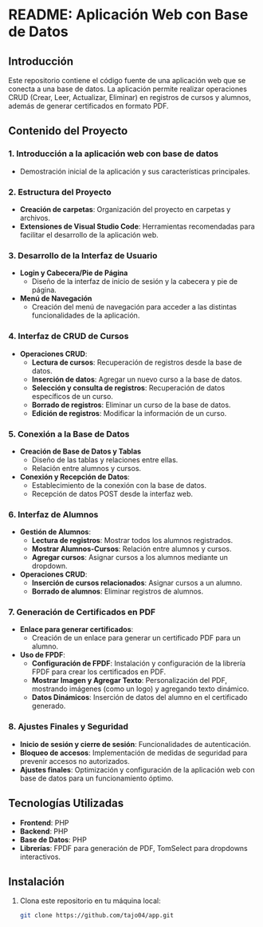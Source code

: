 # README: Aplicación Web con Base de Datos

## Introducción
Este repositorio contiene el código fuente de una aplicación web que se conecta a una base de datos. La aplicación permite realizar operaciones CRUD (Crear, Leer, Actualizar, Eliminar) en registros de cursos y alumnos, además de generar certificados en formato PDF.

## Contenido del Proyecto
### 1. **Introducción a la aplicación web con base de datos** 
   - Demostración inicial de la aplicación y sus características principales.

### 2. **Estructura del Proyecto** 
   - **Creación de carpetas**: Organización del proyecto en carpetas y archivos.
   - **Extensiones de Visual Studio Code**: Herramientas recomendadas para facilitar el desarrollo de la aplicación web.

### 3. **Desarrollo de la Interfaz de Usuario**
   - **Login y Cabecera/Pie de Página** 
     - Diseño de la interfaz de inicio de sesión y la cabecera y pie de página.
   - **Menú de Navegación** 
     - Creación del menú de navegación para acceder a las distintas funcionalidades de la aplicación.

### 4. **Interfaz de CRUD de Cursos** 
   - **Operaciones CRUD**: 
     - **Lectura de cursos**: Recuperación de registros desde la base de datos.
     - **Inserción de datos**: Agregar un nuevo curso a la base de datos.
     - **Selección y consulta de registros**: Recuperación de datos específicos de un curso.
     - **Borrado de registros**: Eliminar un curso de la base de datos.
     - **Edición de registros**: Modificar la información de un curso.

### 5. **Conexión a la Base de Datos**
   - **Creación de Base de Datos y Tablas** 
     - Diseño de las tablas y relaciones entre ellas.
     - Relación entre alumnos y cursos.
   - **Conexión y Recepción de Datos**: 
     - Establecimiento de la conexión con la base de datos.
     - Recepción de datos POST desde la interfaz web.

### 6. **Interfaz de Alumnos**
   - **Gestión de Alumnos**:
     - **Lectura de registros**: Mostrar todos los alumnos registrados.
     - **Mostrar Alumnos-Cursos**: Relación entre alumnos y cursos.
     - **Agregar cursos**: Asignar cursos a los alumnos mediante un dropdown.
   - **Operaciones CRUD**:
     - **Inserción de cursos relacionados**: Asignar cursos a un alumno.
     - **Borrado de alumnos**: Eliminar registros de alumnos.

### 7. **Generación de Certificados en PDF**
   - **Enlace para generar certificados**:
     - Creación de un enlace para generar un certificado PDF para un alumno.
   - **Uso de FPDF**:
     - **Configuración de FPDF**: Instalación y configuración de la librería FPDF para crear los certificados en PDF.
     - **Mostrar Imagen y Agregar Texto**: Personalización del PDF, mostrando imágenes (como un logo) y agregando texto dinámico.
     - **Datos Dinámicos**: Inserción de datos del alumno en el certificado generado.

### 8. **Ajustes Finales y Seguridad**
   - **Inicio de sesión y cierre de sesión**: Funcionalidades de autenticación.
   - **Bloqueo de accesos**: Implementación de medidas de seguridad para prevenir accesos no autorizados.
   - **Ajustes finales**: Optimización y configuración de la aplicación web con base de datos para un funcionamiento óptimo.

## Tecnologías Utilizadas
- **Frontend**: PHP
- **Backend**: PHP
- **Base de Datos**: PHP
- **Librerías**: FPDF para generación de PDF, TomSelect para dropdowns interactivos.

## Instalación
1. Clona este repositorio en tu máquina local:
   ```bash
   git clone https://github.com/tajo04/app.git
